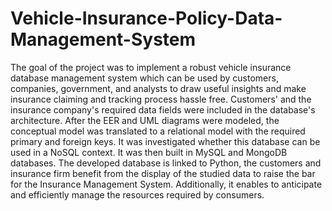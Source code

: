 # Vehicle-Insurance-Policy-Data-Management-System
The goal of the project was to implement a robust vehicle insurance database management system which can be used by customers, companies, government, and analysts to draw useful insights and make insurance claiming and tracking process hassle free.
Customers' and the insurance company's required data fields were included in the database's architecture. After the EER and UML diagrams were modeled, the conceptual model was translated to a relational model with the required primary and foreign keys. It was investigated whether this database can be used in a NoSQL context. It was then built in MySQL and MongoDB databases.
The developed database is linked to Python, the customers and insurance firm benefit from the display of the studied data to raise the bar for the Insurance Management System. Additionally, it enables to anticipate and efficiently manage the resources required by consumers.
